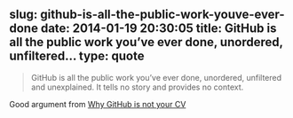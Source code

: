 slug: github-is-all-the-public-work-youve-ever-done
date: 2014-01-19 20:30:05
title: GitHub is all the public work you’ve ever done, unordered, unfiltered...
type: quote
---

> GitHub is all the public work you’ve ever done, unordered, unfiltered and unexplained. It tells no story and provides no context.

Good argument from [Why GitHub is not your CV](https://blog.jcoglan.com/2013/11/15/why-github-is-not-your-cv/)
